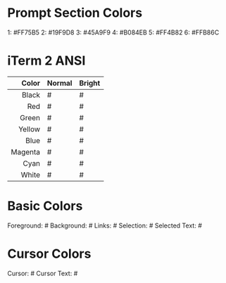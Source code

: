 # Prompt Section Colors
1: #FF75B5
2: #19F9D8
3: #45A9F9
4: #B084EB
5: #FF4B82
6: #FFB86C

# iTerm 2 ANSI
| Color  | Normal   | Bright  |
|--:|---|---|
| Black   | # | # |
| Red     | # | # |
| Green   | # | # |
| Yellow  | # | # |
| Blue    | # | # |
| Magenta | # | # |
| Cyan    | # | # |
| White   | # | # |

# Basic Colors
Foreground: #
Background: #
Links: #
Selection: #
Selected Text: #

# Cursor Colors
Cursor: #
Cursor Text: #